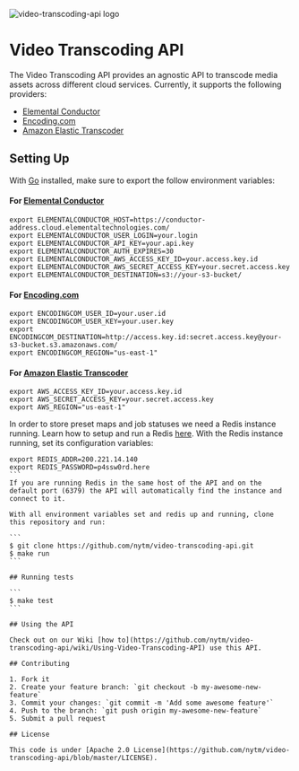 
![video-transcoding-api logo](https://cloud.githubusercontent.com/assets/244265/14191217/ae825932-f764-11e5-8eb3-d070aa8f2676.png)

# Video Transcoding API

The Video Transcoding API provides an agnostic API to transcode media assets across different cloud services. Currently, it supports the following providers:

- [Elemental Conductor](http://www.elementaltechnologies.com/products/elemental-conductor)
- [Encoding.com](encoding.com)
- [Amazon Elastic Transcoder](https://aws.amazon.com/elastictranscoder/)

## Setting Up

With [Go](https://golang.org/dl/) installed, make sure to export the follow environment variables:

#### For [Elemental Conductor](http://www.elementaltechnologies.com/products/elemental-conductor)

```
export ELEMENTALCONDUCTOR_HOST=https://conductor-address.cloud.elementaltechnologies.com/
export ELEMENTALCONDUCTOR_USER_LOGIN=your.login
export ELEMENTALCONDUCTOR_API_KEY=your.api.key
export ELEMENTALCONDUCTOR_AUTH_EXPIRES=30
export ELEMENTALCONDUCTOR_AWS_ACCESS_KEY_ID=your.access.key.id
export ELEMENTALCONDUCTOR_AWS_SECRET_ACCESS_KEY=your.secret.access.key
export ELEMENTALCONDUCTOR_DESTINATION=s3://your-s3-bucket/
```

#### For [Encoding.com](encoding.com)

```
export ENCODINGCOM_USER_ID=your.user.id
export ENCODINGCOM_USER_KEY=your.user.key
export ENCODINGCOM_DESTINATION=http://access.key.id:secret.access.key@your-s3-bucket.s3.amazonaws.com/
export ENCODINGCOM_REGION="us-east-1"
```

#### For [Amazon Elastic Transcoder](https://aws.amazon.com/elastictranscoder/)

```
export AWS_ACCESS_KEY_ID=your.access.key.id
export AWS_SECRET_ACCESS_KEY=your.secret.access.key
export AWS_REGION="us-east-1"
```

In order to store preset maps and job statuses we need a Redis instance running. Learn how to setup and run a Redis [here](http://redis.io/topics/quickstart). With the Redis instance running, set its configuration variables:

````
export REDIS_ADDR=200.221.14.140
export REDIS_PASSWORD=p4ssw0rd.here
```
If you are running Redis in the same host of the API and on the default port (6379) the API will automatically find the instance and connect to it. 

With all environment variables set and redis up and running, clone this repository and run:

```
$ git clone https://github.com/nytm/video-transcoding-api.git
$ make run
```

## Running tests

```
$ make test
```

## Using the API

Check out on our Wiki [how to](https://github.com/nytm/video-transcoding-api/wiki/Using-Video-Transcoding-API) use this API.

## Contributing

1. Fork it
2. Create your feature branch: `git checkout -b my-awesome-new-feature`
3. Commit your changes: `git commit -m 'Add some awesome feature'`
4. Push to the branch: `git push origin my-awesome-new-feature`
5. Submit a pull request

## License

This code is under [Apache 2.0 License](https://github.com/nytm/video-transcoding-api/blob/master/LICENSE). 


